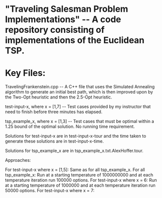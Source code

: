 # "Traveling Salesman Problem Implementations" -- A code repository consisting of implementations of the Euclidean TSP.
# Key Files:
TravelingFrankenstein.cpp -- A C++ file that uses the Simulated Annealing algorithm to generate an initial best path, which is then improved upon by the Two-Opt heuristic and then the 2.5-Opt heuristic. 

test-input-x, where x = [1,7] -- Test cases provided by my instructor that need to finish before three minutes has elapsed.

tsp_example_x, where x = [1,3] -- Test cases that must be optimal within a 1.25 bound of the optimal solution. No running time requirement.

Solutions for test-input-x are in test-input-x-tour and the time taken to generate these solutions are in test-input-x-time.

Solutions for tsp_example_x are in tsp_example_x.txt.AlexHoffer.tour.

Approaches:

For test-input-x where x = [1,5]: Same as for all tsp_example_x.
For all tsp_example_x: Run at a starting temperature of 1000000000 and at each temperature iteration run 100000 options.
For test-input-x where x = 6: Run at a starting temperature of 1000000 and at each temperature iteration run 50000 options.
For test-input-x where x = 7:
